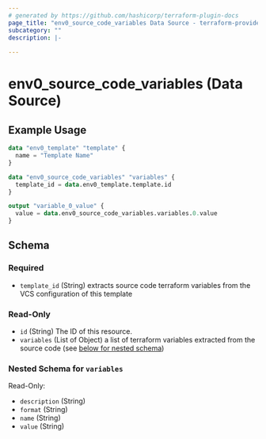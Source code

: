 ```yaml
---
# generated by https://github.com/hashicorp/terraform-plugin-docs
page_title: "env0_source_code_variables Data Source - terraform-provider-env0"
subcategory: ""
description: |-
  
---
```


# env0_source_code_variables (Data Source)



## Example Usage

```terraform
data "env0_template" "template" {
  name = "Template Name"
}

data "env0_source_code_variables" "variables" {
  template_id = data.env0_template.template.id
}

output "variable_0_value" {
  value = data.env0_source_code_variables.variables.0.value
}
```

<!-- schema generated by tfplugindocs -->
## Schema

### Required

- `template_id` (String) extracts source code terraform variables from the VCS configuration of this template

### Read-Only

- `id` (String) The ID of this resource.
- `variables` (List of Object) a list of terraform variables extracted from the source code (see [below for nested schema](#nestedatt--variables))

<a id="nestedatt--variables"></a>
### Nested Schema for `variables`

Read-Only:

- `description` (String)
- `format` (String)
- `name` (String)
- `value` (String)
